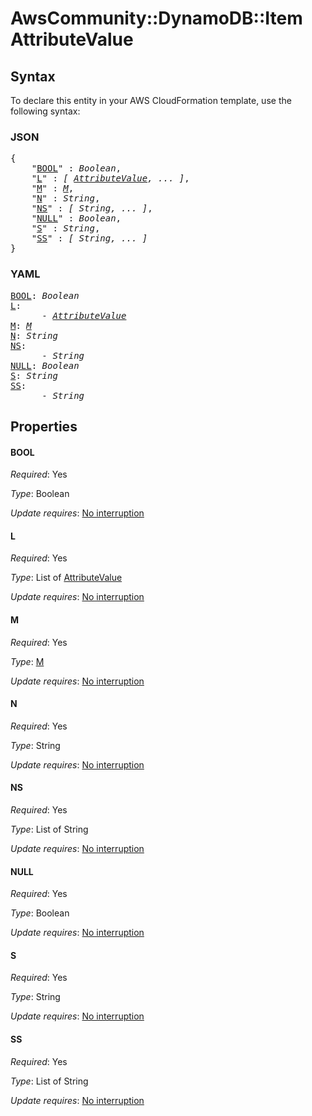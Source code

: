 # AwsCommunity::DynamoDB::Item AttributeValue

## Syntax

To declare this entity in your AWS CloudFormation template, use the following syntax:

### JSON

<pre>
{
    "<a href="#bool" title="BOOL">BOOL</a>" : <i>Boolean</i>,
    "<a href="#l" title="L">L</a>" : <i>[ <a href="attributevalue.md">AttributeValue</a>, ... ]</i>,
    "<a href="#m" title="M">M</a>" : <i><a href="attributevalue-m.md">M</a></i>,
    "<a href="#n" title="N">N</a>" : <i>String</i>,
    "<a href="#ns" title="NS">NS</a>" : <i>[ String, ... ]</i>,
    "<a href="#null" title="NULL">NULL</a>" : <i>Boolean</i>,
    "<a href="#s" title="S">S</a>" : <i>String</i>,
    "<a href="#ss" title="SS">SS</a>" : <i>[ String, ... ]</i>
}
</pre>

### YAML

<pre>
<a href="#bool" title="BOOL">BOOL</a>: <i>Boolean</i>
<a href="#l" title="L">L</a>: <i>
      - <a href="attributevalue.md">AttributeValue</a></i>
<a href="#m" title="M">M</a>: <i><a href="attributevalue-m.md">M</a></i>
<a href="#n" title="N">N</a>: <i>String</i>
<a href="#ns" title="NS">NS</a>: <i>
      - String</i>
<a href="#null" title="NULL">NULL</a>: <i>Boolean</i>
<a href="#s" title="S">S</a>: <i>String</i>
<a href="#ss" title="SS">SS</a>: <i>
      - String</i>
</pre>

## Properties

#### BOOL

_Required_: Yes

_Type_: Boolean

_Update requires_: [No interruption](https://docs.aws.amazon.com/AWSCloudFormation/latest/UserGuide/using-cfn-updating-stacks-update-behaviors.html#update-no-interrupt)

#### L

_Required_: Yes

_Type_: List of <a href="attributevalue.md">AttributeValue</a>

_Update requires_: [No interruption](https://docs.aws.amazon.com/AWSCloudFormation/latest/UserGuide/using-cfn-updating-stacks-update-behaviors.html#update-no-interrupt)

#### M

_Required_: Yes

_Type_: <a href="attributevalue-m.md">M</a>

_Update requires_: [No interruption](https://docs.aws.amazon.com/AWSCloudFormation/latest/UserGuide/using-cfn-updating-stacks-update-behaviors.html#update-no-interrupt)

#### N

_Required_: Yes

_Type_: String

_Update requires_: [No interruption](https://docs.aws.amazon.com/AWSCloudFormation/latest/UserGuide/using-cfn-updating-stacks-update-behaviors.html#update-no-interrupt)

#### NS

_Required_: Yes

_Type_: List of String

_Update requires_: [No interruption](https://docs.aws.amazon.com/AWSCloudFormation/latest/UserGuide/using-cfn-updating-stacks-update-behaviors.html#update-no-interrupt)

#### NULL

_Required_: Yes

_Type_: Boolean

_Update requires_: [No interruption](https://docs.aws.amazon.com/AWSCloudFormation/latest/UserGuide/using-cfn-updating-stacks-update-behaviors.html#update-no-interrupt)

#### S

_Required_: Yes

_Type_: String

_Update requires_: [No interruption](https://docs.aws.amazon.com/AWSCloudFormation/latest/UserGuide/using-cfn-updating-stacks-update-behaviors.html#update-no-interrupt)

#### SS

_Required_: Yes

_Type_: List of String

_Update requires_: [No interruption](https://docs.aws.amazon.com/AWSCloudFormation/latest/UserGuide/using-cfn-updating-stacks-update-behaviors.html#update-no-interrupt)

